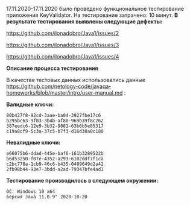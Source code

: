 17.11.2020-17.11.2020 было проведено функциональное тестирование приложения KeyValidator.
На тестирование затрачено: 10 минут.
**В результате тестирования выявлены следующие дефекты:**

https://github.com/ilonadobro/Java1/issues/2

https://github.com/ilonadobro/Java1/issues/3

https://github.com/ilonadobro/Java1/issues/4

**Описание процесса тестирования**

В качестве тестовых данных использовались данные https://github.com/netology-code/javaqa-homeworks/blob/master/intro/user-manual.md :

**Валидные ключи:**

```8f05e6a7-70e9-33d7-bfe7-b19eae0d8998
80b427f8-92cd-3aae-ba04-3927fbe17c6 
b295bc63-9f03-3b4b-af80-969b39f8c262
387eedc6-12e9-3b32-9881-63b6b5e85317
c19a8cf9-5c3a-37c5-b7f3-d16d38a0c180
```
**Невалидные ключи:**

```18252235-78e0-44a5-8720-556f0c7da17a
e66075b6-ddad-445e-baf6-161b3289522b
b6d53250-f07e-4352-a293-6102ddf7f1ca
c2bc778a-1cb9-46c6-b435-0489649d2a42
2fb98b44-93e7-3bdd-a2ad-79347bfe4ad1
```
**Тестирование производилось в следующем окружении:**

```
ОС: Windows 10 x64
версия Java 11.0.9" 2020-10-20
```
